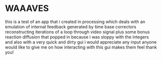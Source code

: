 # WAAAVES
this is a test of an app that i created in processing 
which deals with an emulation of internal feedback generated by time base correctors reconstructing iterations of a loop through video signal 
plus some bonus reaction diffusion that popped in because i was sloppy with the integers
and also with a very quick and dirty gui
i would appreciate any input anyone would like to give me on how interacting with this gui makes them feel
thank you!
